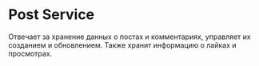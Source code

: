 # Post Service
Отвечает за хранение данных о постах и комментариях, управляет их созданием и обновлением. Также хранит информацию о лайках и просмотрах.